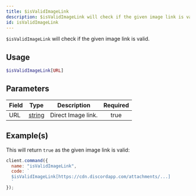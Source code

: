 ```yaml
---
title: $isValidImageLink
description: $isValidImageLink will check if the given image link is valid.
id: isValidImageLink
---
```


`$isValidImageLink` will check if the given image link is valid.

## Usage

```php
$isValidImageLink[URL]
```

## Parameters

| Field | Type                                                                                              | Description        | Required |
| ----- | ------------------------------------------------------------------------------------------------- | ------------------ | :------: |
| URL   | [string](https://developer.mozilla.org/en-US/docs/Web/JavaScript/Reference/Global_Objects/String) | Direct Image link. |   true   |

## Example(s)

This will return `true` as the given image link is valid:

```javascript
client.command({
  name: "isValidImageLink",
  code: `
  $isValidImageLink[https://cdn.discordapp.com/attachments/...]
  `
});
```
